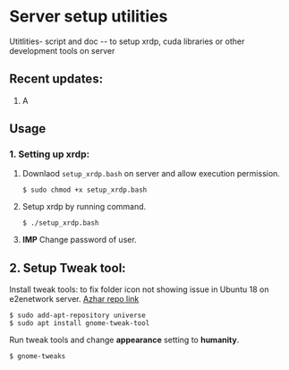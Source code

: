 # Server setup utilities
Utitlities- script and doc -- to setup xrdp, cuda libraries or other development tools on server

## Recent updates:

1. A
## Usage

### 1. Setting up xrdp:

1. Downlaod `setup_xrdp.bash` on server and allow execution permission.
   ```
   $ sudo chmod +x setup_xrdp.bash
   ```
   
2. Setup xrdp by running command.
   ```
   $ ./setup_xrdp.bash
   ```
   
3. **IMP** Change password of user. 


## 2. Setup Tweak tool:

Install tweak tools: to fix folder icon not showing issue in Ubuntu 18 on e2enetwork server. [Azhar repo link](https://github.com/azroddin123/Setup_Learn/blob/master/Ubuntu%20Issues.)

```
$ sudo add-apt-repository universe
$ sudo apt install gnome-tweak-tool
```

Run tweak tools and change **appearance** setting to **humanity**.

```
$ gnome-tweaks
```
